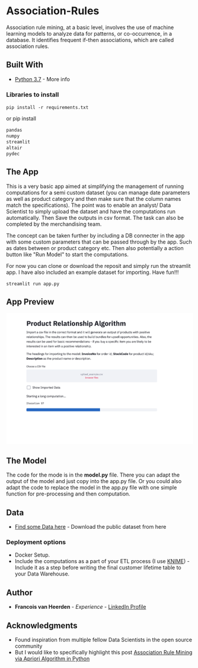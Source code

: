 # Association-Rules
 Association rule mining, at a basic level, involves the use of machine learning models to analyze data for patterns, or co-occurrence, in a database. It identifies frequent if-then associations, which are called association rules.

## Built With

* [Python 3.7](https://www.python.org/downloads/release/python-370/) - More info

### Libraries to install 

```
pip install -r requirements.txt
```

or pip install 
```
pandas
numpy
streamlit
altair
pydec
```

## The App
This is a very basic app aimed at simplifying the management of running computations for a semi custom dataset (you can manage date parameters as well as product category and then make sure that the column names match the specifications). The point was to enable an analyst/ Data Scientist to simply upload the dataset and have the computations run automatically. Then Save the outputs in csv format. The task can also be completed by the merchandising team.

The concept can be taken further by including a DB connecter in the app with some custom parameters that can be passed through by the app. Such as dates between or product category etc. Then also potentially a action button like "Run Model" to start the computations. 

For now you can clone or download the reposit and simply run the streamlit app. I have also included an example dataset for importing. Have fun!!!

```
streamlit run app.py
```
## App Preview
![App Preview](images/app.png)
## The Model

The code for the mode is in the **model.py** file. There you can adapt the output of the model and just copy into the app.py file. Or you could also adapt the code to replace the model in the app.py file with one simple function for pre-processing and then computation. 

## Data

* [Find some Data here](https://www.kaggle.com/) - Download the public dataset from here

### Deployment options

* Docker Setup. 
* Include the computations as a part of your ETL process (I use [KNIME](https://www.knime.com/)) - Include it as a step before writing the final customer lifetime table to your Data Warehouse.

## Author

* **Francois van Heerden** - *Experience* - [LinkedIn Profile](https://www.linkedin.com/in/francois-van-heerden-9589825a/)

## Acknowledgments

* Found inspiration from multiple fellow Data Scientists in the open source community
* But I would like to specifically highlight this post [Association Rule Mining via Apriori Algorithm in Python](https://stackabuse.com/association-rule-mining-via-apriori-algorithm-in-python/) 
